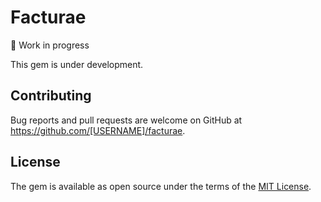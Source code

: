 # Facturae
🚧 Work in progress

This gem is under development.

## Contributing

Bug reports and pull requests are welcome on GitHub at https://github.com/[USERNAME]/facturae.

## License

The gem is available as open source under the terms of the [MIT License](https://opensource.org/licenses/MIT).
